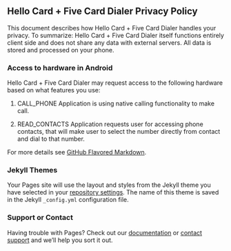 ## Hello Card + Five Card Dialer Privacy Policy

This document describes how Hello Card + Five Card Dialer handles your privacy. To summarize: Hello Card + Five Card Dialer itself functions entirely client side and does not share any data with external servers. All data is stored and processed on your phone.

### Access to hardware in Android

Hello Card + Five Card Dialer may request access to the following hardware based on what features you use:

   1) CALL_PHONE
      Application is using native calling functionality to make call.
   
   2) READ_CONTACTS
      Application requests user for accessing phone contacts, that will make user to select the number directly from contact and dial to that number.




For more details see [GitHub Flavored Markdown](https://guides.github.com/features/mastering-markdown/).

### Jekyll Themes

Your Pages site will use the layout and styles from the Jekyll theme you have selected in your [repository settings](https://github.com/harshadanu/carddailer/settings). The name of this theme is saved in the Jekyll `_config.yml` configuration file.

### Support or Contact

Having trouble with Pages? Check out our [documentation](https://help.github.com/categories/github-pages-basics/) or [contact support](https://github.com/contact) and we’ll help you sort it out.
